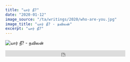 ```yaml
---
title: "யார் நீ?"
date: "2020-01-12"
image_source: "/ta/writings/2020/who-are-you.jpg"
image_title: "யார் நீ? - நவிலன்"
excerpt: "யார் நீ?"
---
```


<!--more-->

![யார் நீ? - நவிலன்](/ta/writings/2020/who-are-you.jpg)

<div class="sound-cloud">
<iframe width="75%" height="20" scrolling="no" frameborder="no" allow="autoplay" src="https://w.soundcloud.com/player/?url=https%3A//api.soundcloud.com/tracks/742126021&color=%236c7c7c&inverse=true&auto_play=false&show_user=true">
</iframe>
</div>